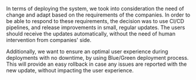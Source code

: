 In terms of deploying the system, we took into consideration the need of change and adapt based on the requirements of the companies. In order to be able to respond to these requirements, the decision was to use CI/CD pipelines, and release improvements in small, regular updates. The users should receive the updates automatically, without the need of human intervention from companies' side.

Additionally, we want to ensure an optimal user experience during deployments with no downtime, by using Blue/Green deployment process. This will provide an easy rollback in case any issues are reported with the new update, without impacting the user experience.